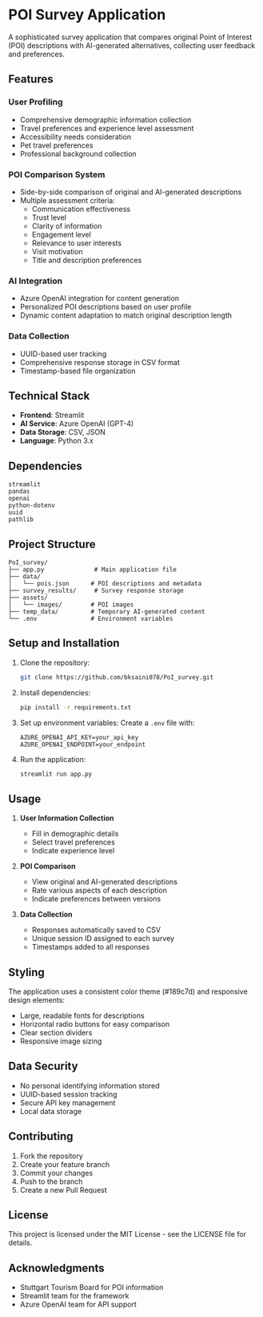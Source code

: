 # POI Survey Application

A sophisticated survey application that compares original Point of Interest (POI) descriptions with AI-generated alternatives, collecting user feedback and preferences.

## Features

### User Profiling
- Comprehensive demographic information collection
- Travel preferences and experience level assessment
- Accessibility needs consideration
- Pet travel preferences
- Professional background collection

### POI Comparison System
- Side-by-side comparison of original and AI-generated descriptions
- Multiple assessment criteria:
  - Communication effectiveness
  - Trust level
  - Clarity of information
  - Engagement level
  - Relevance to user interests
  - Visit motivation
  - Title and description preferences

### AI Integration
- Azure OpenAI integration for content generation
- Personalized POI descriptions based on user profile
- Dynamic content adaptation to match original description length

### Data Collection
- UUID-based user tracking
- Comprehensive response storage in CSV format
- Timestamp-based file organization

## Technical Stack

- **Frontend**: Streamlit
- **AI Service**: Azure OpenAI (GPT-4)
- **Data Storage**: CSV, JSON
- **Language**: Python 3.x

## Dependencies

```
streamlit
pandas
openai
python-dotenv
uuid
pathlib
```

## Project Structure

```
PoI_survey/
├── app.py              # Main application file
├── data/
│   └── pois.json      # POI descriptions and metadata
├── survey_results/     # Survey response storage
├── assets/
│   └── images/        # POI images
├── temp_data/         # Temporary AI-generated content
└── .env               # Environment variables
```

## Setup and Installation

1. Clone the repository:
   ```bash
   git clone https://github.com/bksaini078/PoI_survey.git
   ```

2. Install dependencies:
   ```bash
   pip install -r requirements.txt
   ```

3. Set up environment variables:
   Create a `.env` file with:
   ```
   AZURE_OPENAI_API_KEY=your_api_key
   AZURE_OPENAI_ENDPOINT=your_endpoint
   ```

4. Run the application:
   ```bash
   streamlit run app.py
   ```

## Usage

1. **User Information Collection**
   - Fill in demographic details
   - Select travel preferences
   - Indicate experience level

2. **POI Comparison**
   - View original and AI-generated descriptions
   - Rate various aspects of each description
   - Indicate preferences between versions

3. **Data Collection**
   - Responses automatically saved to CSV
   - Unique session ID assigned to each survey
   - Timestamps added to all responses

## Styling

The application uses a consistent color theme (#189c7d) and responsive design elements:
- Large, readable fonts for descriptions
- Horizontal radio buttons for easy comparison
- Clear section dividers
- Responsive image sizing

## Data Security

- No personal identifying information stored
- UUID-based session tracking
- Secure API key management
- Local data storage

## Contributing

1. Fork the repository
2. Create your feature branch
3. Commit your changes
4. Push to the branch
5. Create a new Pull Request

## License

This project is licensed under the MIT License - see the LICENSE file for details.

## Acknowledgments

- Stuttgart Tourism Board for POI information
- Streamlit team for the framework
- Azure OpenAI team for API support
